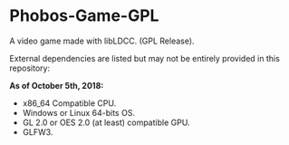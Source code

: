 # Phobos-Game-GPL
A video game made with libLDCC. (GPL Release). 

External dependencies are listed but may not be entirely provided in this repository:

**As of October 5th, 2018:**
- x86_64 Compatible CPU.
- Windows or Linux 64-bits OS.
- GL 2.0 or OES 2.0 (at least) compatible GPU.
- GLFW3.
